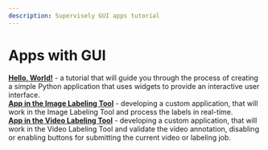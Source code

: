 ```yaml
---
description: Supervisely GUI apps tutorial
---
```


# Apps with GUI

[**Hello, World!**](hello-world.md) - a tutorial that will guide you through the process of creating a simple Python application that uses widgets to provide an interactive user interface.<br>
[**App in the Image Labeling Tool**](labeling-tool-app.md) - developing a custom application, that will work in the Image Labeling Tool and process the labels in real-time.<br>
[**App in the Video Labeling Tool**](video-labeling-tool-app.md) - developing a custom application, that will work in the Video Labeling Tool and validate the video annotation, disabling or enabling buttons for submitting the current video or labeling job.
